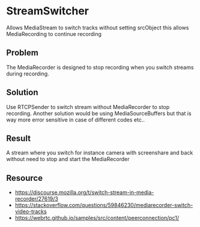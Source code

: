 # StreamSwitcher
Allows MediaStream to switch tracks without setting srcObject this allows MediaRecording to continue recording

## Problem
The MediaRecorder is designed to stop recording when you switch streams during recording.

## Solution
Use RTCPSender to switch stream without MediaRecorder to stop recording. Another solution would be using MediaSourceBuffers but that is way more error sensitive in case of different codes etc.. 

## Result
A stream where you switch for instance camera with screenshare and back without need to stop and start the MediaRecorder

## Resource
- https://discourse.mozilla.org/t/switch-stream-in-media-recorder/27619/3
- https://stackoverflow.com/questions/59846230/mediarecorder-switch-video-tracks
- https://webrtc.github.io/samples/src/content/peerconnection/pc1/
